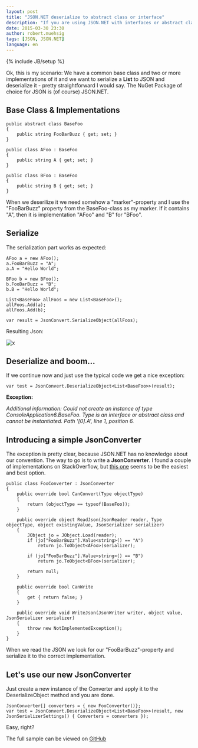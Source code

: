 ```yaml
---
layout: post
title: "JSON.NET deserialize to abstract class or interface"
description: "If you are using JSON.NET with interfaces or abstract classes and try to deserialize it you might know the lovely 'Type is an interface or abstract class and cannot be instantiated.'-exception. Let's try to fix this..."
date: 2015-03-30 23:30
author: robert.muehsig
tags: [JSON, JSON.NET]
language: en
---
```

{% include JB/setup %}

Ok, this is my scenario: We have a common base class and two or more implementations of it and we want to serialize a __List<Base>__ to JSON and deserialize it - pretty straightforward I would say. The NuGet Package of choice for JSON is (of course) JSON.NET.

## Base Class & Implementations

    public abstract class BaseFoo
    {
        public string FooBarBuzz { get; set; }
    }

    public class AFoo : BaseFoo
    {
        public string A { get; set; }
    }

    public class BFoo : BaseFoo
    {
        public string B { get; set; }
    }

When we deserilize it we need somehow a "marker"-property and I use the "FooBarBuzz" property from the BaseFoo-class as my marker. If it contains "A", then it is implementation "AFoo" and "B" for "BFoo".	
	
## Serialize

The serialization part works as expected:

    AFoo a = new AFoo();
    a.FooBarBuzz = "A";
    a.A = "Hello World";

    BFoo b = new BFoo();
    b.FooBarBuzz = "B";
    b.B = "Hello World";

    List<BaseFoo> allFoos = new List<BaseFoo>();
    allFoos.Add(a);
    allFoos.Add(b);

    var result = JsonConvert.SerializeObject(allFoos);

Resulting Json:

![x]({{BASE_PATH}}/assets/md-images/2015-03-30/json.png "Resulting JSON")

## Deserialize and boom...

If we continue now and just use the typical code we get a nice exception:

    var test = JsonConvert.DeserializeObject<List<BaseFoo>>(result);
	
__Exception:__

_Additional information: Could not create an instance of type ConsoleApplication6.BaseFoo. Type is an interface or abstract class and cannot be instantiated. Path '[0].A', line 1, position 6._

## Introducing a simple JsonConverter

The exception is pretty clear, because JSON.NET has no knowledge about our convention. The way to go is to write a __JsonConverter__. I found a couple of implementations on StackOverflow, but [this one](http://stackoverflow.com/questions/22537233/json-net-how-to-deserialize-interface-property-based-on-parent-holder-object/22539730#22539730) seems to be the easiest and best option.	

    public class FooConverter : JsonConverter
    {
        public override bool CanConvert(Type objectType)
        {
            return (objectType == typeof(BaseFoo));
        }

        public override object ReadJson(JsonReader reader, Type objectType, object existingValue, JsonSerializer serializer)
        {
            JObject jo = JObject.Load(reader);
            if (jo["FooBarBuzz"].Value<string>() == "A")
                return jo.ToObject<AFoo>(serializer);

            if (jo["FooBarBuzz"].Value<string>() == "B")
                return jo.ToObject<BFoo>(serializer);

            return null;
        }

        public override bool CanWrite
        {
            get { return false; }
        }

        public override void WriteJson(JsonWriter writer, object value, JsonSerializer serializer)
        {
            throw new NotImplementedException();
        }
    }

When we read the JSON we look for our "FooBarBuzz"-property and serialize it to the correct implementation.

## Let's use our new JsonConverter

Just create a new instance of the Converter and apply it to the DeserializeObject method and you are done. 

    JsonConverter[] converters = { new FooConverter()};
    var test = JsonConvert.DeserializeObject<List<BaseFoo>>(result, new JsonSerializerSettings() { Converters = converters });

Easy, right?
	
The full sample can be viewed on [GitHub](https://github.com/Code-Inside/Samples/tree/master/2015/JsonConvertIssuesWithBaseClasses)